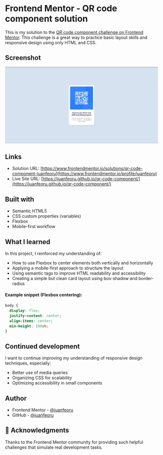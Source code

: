 # Frontend Mentor - QR code component solution

This is my solution to the [QR code component challenge on Frontend Mentor](https://www.frontendmentor.io/challenges/qr-code-component-iux_sIO_H). This challenge is a great way to practice basic layout skills and responsive design using only HTML and CSS.

## Screenshot

![QR Code Component Screenshot](./design/desktop-design.jpg)


## Links

- Solution URL: [https://www.frontendmentor.io/solutions/qr-code-component-juanfeoru](https://www.frontendmentor.io/profile/juanfeoru)  
- Live Site URL: [https://juanfeoru.github.io/qr-code-component/](https://juanfeoru.github.io/qr-code-component/)



##  Built with

- Semantic HTML5
- CSS custom properties (variables)
- Flexbox
- Mobile-first workflow

## What I learned

In this project, I reinforced my understanding of:

- How to use Flexbox to center elements both vertically and horizontally
- Applying a mobile-first approach to structure the layout
- Using semantic tags to improve HTML readability and accessibility
- Creating a simple but clean card layout using box-shadow and border-radius

#### Example snippet (Flexbox centering):

```css
body {
  display: flex;
  justify-content: center;
  align-items: center;
  min-height: 100vh;
}
```

##  Continued development

I want to continue improving my understanding of responsive design techniques, especially:
- Better use of media queries
- Organizing CSS for scalability
- Optimizing accessibility in small components

##  Author

- Frontend Mentor - [@juanfeoru](https://www.frontendmentor.io/profile/juanfeoru)
- GitHub - [@juanfeoru](https://github.com/juanfeoru)

## 🙌 Acknowledgments

Thanks to the Frontend Mentor community for providing such helpful challenges that simulate real development tasks.
